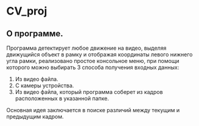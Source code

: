 # CV_proj #
## О программе.
Программа детектирует любое движение на видео, выделяя движущийся объект в рамку и отображая координаты левого нижнего угла рамки, реализовано простое консольное меню, при помощи которого можно выбирать 3 способа получения входных данных:
1. Из видео файла.
2. С камеры устройства.
3. Из видео файла, который программа соберет из кадров расположенных в указанной папке.

Основная идея заключается в поиске различий между текущим и предыдущим кадром.
